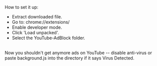 How to set it up:
- Extract downloaded file.
- Go to: chrome://extensions/
- Enable developer mode.
- Click 'Load unpacked'.
- Select the YouTube-AdBlock folder.
<br/>
Now you shouldn't get anymore ads on YouTube
-- disable anti-virus or paste background.js into the directory if it says Virus Detected.
